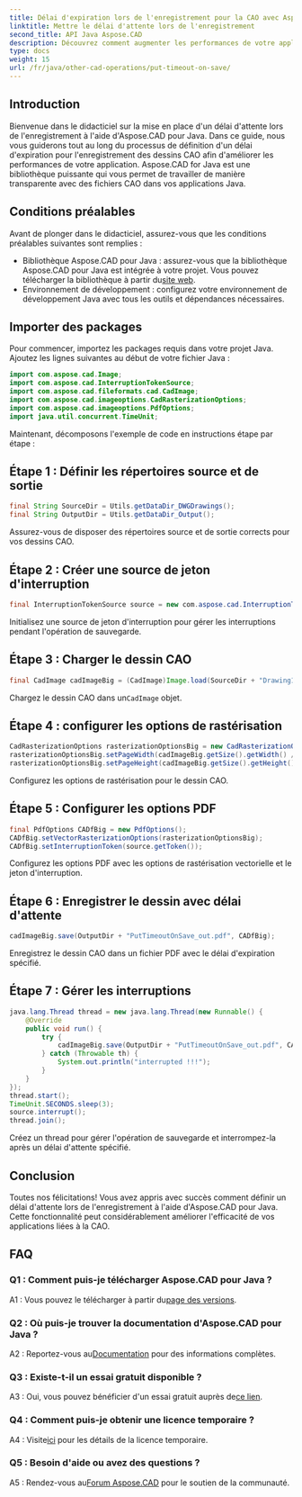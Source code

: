```yaml
---
title: Délai d'expiration lors de l'enregistrement pour la CAO avec Aspose.CAD
linktitle: Mettre le délai d'attente lors de l'enregistrement
second_title: API Java Aspose.CAD
description: Découvrez comment augmenter les performances de votre application Java avec Aspose.CAD. Mettez un délai d'attente pour l'enregistrement des dessins CAO. Suivez notre guide étape par étape.
type: docs
weight: 15
url: /fr/java/other-cad-operations/put-timeout-on-save/
---
```

## Introduction

Bienvenue dans le didacticiel sur la mise en place d'un délai d'attente lors de l'enregistrement à l'aide d'Aspose.CAD pour Java. Dans ce guide, nous vous guiderons tout au long du processus de définition d'un délai d'expiration pour l'enregistrement des dessins CAO afin d'améliorer les performances de votre application. Aspose.CAD for Java est une bibliothèque puissante qui vous permet de travailler de manière transparente avec des fichiers CAO dans vos applications Java.

## Conditions préalables

Avant de plonger dans le didacticiel, assurez-vous que les conditions préalables suivantes sont remplies :
-  Bibliothèque Aspose.CAD pour Java : assurez-vous que la bibliothèque Aspose.CAD pour Java est intégrée à votre projet. Vous pouvez télécharger la bibliothèque à partir du[site web](https://releases.aspose.com/cad/java/).
- Environnement de développement : configurez votre environnement de développement Java avec tous les outils et dépendances nécessaires.

## Importer des packages

Pour commencer, importez les packages requis dans votre projet Java. Ajoutez les lignes suivantes au début de votre fichier Java :

```java
import com.aspose.cad.Image;
import com.aspose.cad.InterruptionTokenSource;
import com.aspose.cad.fileformats.cad.CadImage;
import com.aspose.cad.imageoptions.CadRasterizationOptions;
import com.aspose.cad.imageoptions.PdfOptions;
import java.util.concurrent.TimeUnit;
```

Maintenant, décomposons l'exemple de code en instructions étape par étape :

## Étape 1 : Définir les répertoires source et de sortie

```java
final String SourceDir = Utils.getDataDir_DWGDrawings();
final String OutputDir = Utils.getDataDir_Output();
```

Assurez-vous de disposer des répertoires source et de sortie corrects pour vos dessins CAO.

## Étape 2 : Créer une source de jeton d'interruption

```java
final InterruptionTokenSource source = new com.aspose.cad.InterruptionTokenSource();
```

Initialisez une source de jeton d'interruption pour gérer les interruptions pendant l'opération de sauvegarde.

## Étape 3 : Charger le dessin CAO

```java
final CadImage cadImageBig = (CadImage)Image.load(SourceDir + "Drawing11.dwg");
```

 Chargez le dessin CAO dans un`CadImage` objet.

## Étape 4 : configurer les options de rastérisation

```java
CadRasterizationOptions rasterizationOptionsBig = new CadRasterizationOptions();
rasterizationOptionsBig.setPageWidth(cadImageBig.getSize().getWidth() / 2);
rasterizationOptionsBig.setPageHeight(cadImageBig.getSize().getHeight() / 2);
```

Configurez les options de rastérisation pour le dessin CAO.

## Étape 5 : Configurer les options PDF

```java
final PdfOptions CADfBig = new PdfOptions();
CADfBig.setVectorRasterizationOptions(rasterizationOptionsBig);
CADfBig.setInterruptionToken(source.getToken());
```

Configurez les options PDF avec les options de rastérisation vectorielle et le jeton d'interruption.

## Étape 6 : Enregistrer le dessin avec délai d'attente

```java
cadImageBig.save(OutputDir + "PutTimeoutOnSave_out.pdf", CADfBig);
```

Enregistrez le dessin CAO dans un fichier PDF avec le délai d'expiration spécifié.

## Étape 7 : Gérer les interruptions

```java
java.lang.Thread thread = new java.lang.Thread(new Runnable() {
    @Override
    public void run() {
        try {
            cadImageBig.save(OutputDir + "PutTimeoutOnSave_out.pdf", CADfBig);
        } catch (Throwable th) {
            System.out.println("interrupted !!!");
        }
    }
});
thread.start();
TimeUnit.SECONDS.sleep(3);
source.interrupt();
thread.join();
```

Créez un thread pour gérer l'opération de sauvegarde et interrompez-la après un délai d'attente spécifié.

## Conclusion

Toutes nos félicitations! Vous avez appris avec succès comment définir un délai d'attente lors de l'enregistrement à l'aide d'Aspose.CAD pour Java. Cette fonctionnalité peut considérablement améliorer l'efficacité de vos applications liées à la CAO.

## FAQ

### Q1 : Comment puis-je télécharger Aspose.CAD pour Java ?

 A1 : Vous pouvez le télécharger à partir du[page des versions](https://releases.aspose.com/cad/java/).

### Q2 : Où puis-je trouver la documentation d'Aspose.CAD pour Java ?

 A2 : Reportez-vous au[Documentation](https://reference.aspose.com/cad/java/) pour des informations complètes.

### Q3 : Existe-t-il un essai gratuit disponible ?

A3 : Oui, vous pouvez bénéficier d'un essai gratuit auprès de[ce lien](https://releases.aspose.com/).

### Q4 : Comment puis-je obtenir une licence temporaire ?

 A4 : Visite[ici](https://purchase.aspose.com/temporary-license/) pour les détails de la licence temporaire.

### Q5 : Besoin d'aide ou avez des questions ?

 A5 : Rendez-vous au[Forum Aspose.CAD](https://forum.aspose.com/c/cad/19) pour le soutien de la communauté.